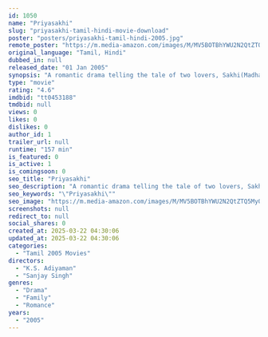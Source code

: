```yaml
---
id: 1050
name: "Priyasakhi"
slug: "priyasakhi-tamil-hindi-movie-download"
poster: "posters/priyasakhi-tamil-hindi-2005.jpg"
remote_poster: "https://m.media-amazon.com/images/M/MV5BOTBhYWU2N2QtZTQ5My00Nzc1LTgzNWYtMmQ1OWM2MmY2OTFhXkEyXkFqcGdeQXVyMTEzNzg0Mjkx._V1_SX300.jpg"
original_language: "Tamil, Hindi"
dubbed_in: null
released_date: "01 Jan 2005"
synopsis: "A romantic drama telling the tale of two lovers, Sakhi(Madhavan) who is from is a family which is very traditional and Priya(Sadha) who is from a cosmopolitan and very outgoing family."
type: "movie"
rating: "4.6"
imdbid: "tt0453188"
tmdbid: null
views: 0
likes: 0
dislikes: 0
author_id: 1
trailer_url: null
runtime: "157 min"
is_featured: 0
is_active: 1
is_comingsoon: 0
seo_title: "Priyasakhi"
seo_description: "A romantic drama telling the tale of two lovers, Sakhi(Madhavan) who is from is a family which is very traditional and Priya(Sadha) who is from a cosmopolitan and very outgoing family."
seo_keywords: "\"Priyasakhi\""
seo_image: "https://m.media-amazon.com/images/M/MV5BOTBhYWU2N2QtZTQ5My00Nzc1LTgzNWYtMmQ1OWM2MmY2OTFhXkEyXkFqcGdeQXVyMTEzNzg0Mjkx._V1_SX300.jpg"
screenshots: null
redirect_to: null
social_shares: 0
created_at: 2025-03-22 04:30:06
updated_at: 2025-03-22 04:30:06
categories:
  - "Tamil 2005 Movies"
directors:
  - "K.S. Adiyaman"
  - "Sanjay Singh"
genres:
  - "Drama"
  - "Family"
  - "Romance"
years:
  - "2005"
---
```

